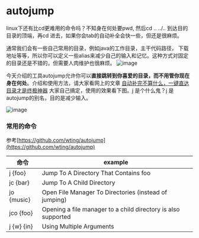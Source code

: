 # autojump  ​
    
linux下还有比cd更难用的命令吗？不知身在何处要pwd, 然后cd  .. ../..  到达目的目录的顶端，再cd 进去，如果你会tab的自动补全会快一些，但还是很麻烦。
  
​通常我们会有一些自己常用的目录，例如java的工作目录，主干代码路径， 下载地址等等，所以你可以定义一些alias来减少自己的输入和记忆。这种方式对固定的目录还是不错的，但需要人肉维护也很麻烦。
![image](http://blogimages.oss-cn-hangzhou.aliyuncs.com/linux_common_alias.png)

今天介绍的工具autojump允许你可以**直接跳转到你喜爱的目录，而不用管你现在身在何处**。介绍和使用方法，请大家看网上的文章 [自动补完不算什么，一键直达目录才是终极神器](https://linux.cn/article-3401-1.html) 
大家自己搞定，使用的效果看下图。j 是个什么鬼？j 是autojump的别名，目的是减少输入。

![image](http://blogimages.oss-cn-hangzhou.aliyuncs.com/autojump_demo.png)


### 常用的命令

参考[https://github.com/wting/autojump](https://github.com/wting/autojump)

|命令|example|
| --- | --- |
|j {foo}| Jump To A Directory That Contains foo|
|jc {bar}|Jump To A Child Directory|
|jo {music}|Open File Manager To Directories (instead of jumping)|
|jco {foo} |Opening a file manager to a child directory is also supported|
|j {w} {in}|Using Multiple Arguments|

